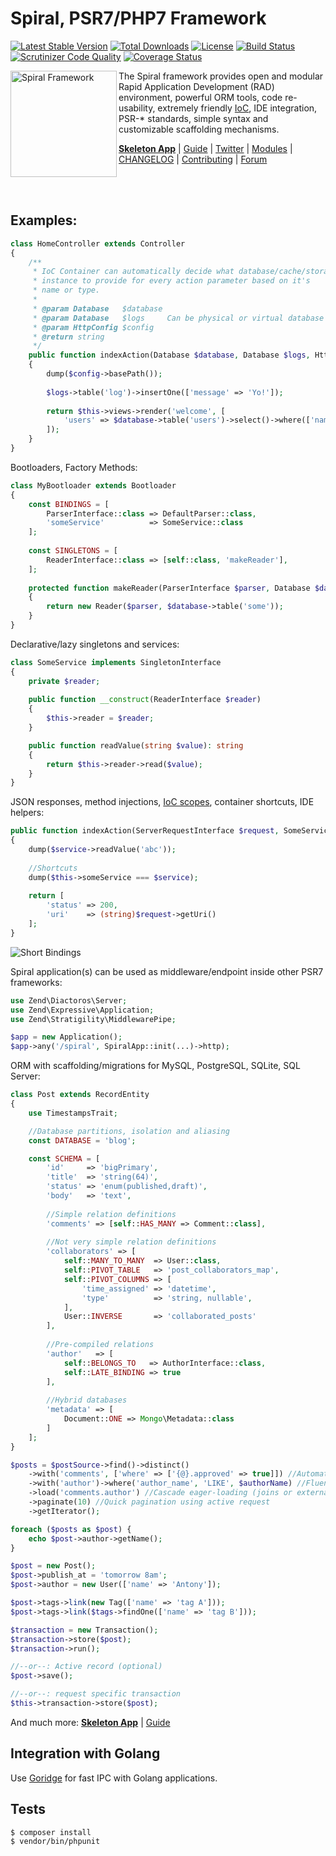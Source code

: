 Spiral, PSR7/PHP7 Framework
=======================
[![Latest Stable Version](https://poser.pugx.org/spiral/framework/v/stable)](https://packagist.org/packages/spiral/framework) [![Total Downloads](https://poser.pugx.org/spiral/framework/downloads)](https://packagist.org/packages/spiral/framework) [![License](https://poser.pugx.org/spiral/framework/license)](https://packagist.org/packages/spiral/framework) [![Build Status](https://travis-ci.org/spiral/spiral.svg?branch=master)](https://travis-ci.org/spiral/spiral) [![Scrutinizer Code Quality](https://scrutinizer-ci.com/g/spiral/spiral/badges/quality-score.png)](https://scrutinizer-ci.com/g/spiral/spiral/?branch=master) [![Coverage Status](https://coveralls.io/repos/github/spiral/spiral/badge.svg?branch=master)](https://coveralls.io/github/spiral/spiral?branch=master)

<img src="https://raw.githubusercontent.com/spiral/guide/master/resources/logo.png" height="170px" alt="Spiral Framework" align="left"/>

The Spiral framework provides open and modular Rapid Application Development (RAD) environment, powerful ORM tools, code re-usability, extremely friendly [IoC](https://github.com/container-interop/container-interop), IDE integration, PSR-\* standards, simple syntax and customizable scaffolding mechanisms. 

<b>[Skeleton App](https://github.com/spiral-php/application)</b> | [Guide](https://github.com/spiral-php/guide) | [Twitter](https://twitter.com/spiralphp) | [Modules](https://github.com/spiral-modules) | [CHANGELOG](/CHANGELOG.md) | [Contributing](https://github.com/spiral/guide/blob/master/contributing.md) | [Forum](https://groups.google.com/forum/#!forum/spiral-framework)

<br/><br/>

Examples:
--------

```php
class HomeController extends Controller
{
    /**
     * IoC Container can automatically decide what database/cache/storage
     * instance to provide for every action parameter based on it's 
     * name or type.
     *
     * @param Database   $database
     * @param Database   $logs     Can be physical or virtual database
     * @param HttpConfig $config   
     * @return string
     */
    public function indexAction(Database $database, Database $logs, HttpConfig $config): string 
    {
        dump($config->basePath());
    
        $logs->table('log')->insertOne(['message' => 'Yo!']);
    
        return $this->views->render('welcome', [
            'users' => $database->table('users')->select()->where(['name' => 'John'])->fetchAll()
        ]);
    }
}
```

Bootloaders, Factory Methods:

```php
class MyBootloader extends Bootloader
{
    const BINDINGS = [
        ParserInterface::class => DefaultParser::class,
        'someService'          => SomeService::class
    ];
    
    const SINGLETONS = [
        ReaderInterface::class => [self::class, 'makeReader'],
    ];
    
    protected function makeReader(ParserInterface $parser, Database $database): Reader
    {
        return new Reader($parser, $database->table('some'));
    }
}
```

Declarative/lazy singletons and services:

```php
class SomeService implements SingletonInterface
{
    private $reader;
    
    public function __construct(ReaderInterface $reader)
    {
        $this->reader = $reader;
    }

    public function readValue(string $value): string
    {
        return $this->reader->read($value);
    }
}
```

JSON responses, method injections, [IoC scopes](https://raw.githubusercontent.com/spiral/guide/master/resources/scopes.png), container shortcuts, IDE helpers:

```php
public function indexAction(ServerRequestInterface $request, SomeService $service): array
{
    dump($service->readValue('abc'));
    
    //Shortcuts
    dump($this->someService === $service);
    
    return [
        'status' => 200,
        'uri'    => (string)$request->getUri()
    ];
}
```

![Short Bindings](https://raw.githubusercontent.com/spiral/guide/master/resources/virtual-bindings.gif)

Spiral application(s) can be used as middleware/endpoint inside other PSR7 frameworks:

```php
use Zend\Diactoros\Server;
use Zend\Expressive\Application;
use Zend\Stratigility\MiddlewarePipe;

$app = new Application();
$app->any('/spiral', SpiralApp::init(...)->http);
```

ORM with scaffolding/migrations for MySQL, PostgreSQL, SQLite, SQL Server:

```php
class Post extends RecordEntity
{
    use TimestampsTrait;

    //Database partitions, isolation and aliasing
    const DATABASE = 'blog';

    const SCHEMA = [
        'id'     => 'bigPrimary',
        'title'  => 'string(64)',
        'status' => 'enum(published,draft)',
        'body'   => 'text',
        
        //Simple relation definitions
        'comments' => [self::HAS_MANY => Comment::class],
        
        //Not very simple relation definitions
        'collaborators' => [
            self::MANY_TO_MANY  => User::class,
            self::PIVOT_TABLE   => 'post_collaborators_map',
            self::PIVOT_COLUMNS => [
                'time_assigned' => 'datetime',
                'type'          => 'string, nullable',
            ],
            User::INVERSE       => 'collaborated_posts'
        ],
        
        //Pre-compiled relations
        'author'   => [
            self::BELONGS_TO   => AuthorInterface::class,
            self::LATE_BINDING => true
        ],
               
        //Hybrid databases
        'metadata' => [
            Document::ONE => Mongo\Metadata::class
        ]
    ];
}
```

```php
$posts = $postSource->find()->distinct()
    ->with('comments', ['where' => ['{@}.approved' => true]]) //Automatic joins
    ->with('author')->where('author_name', 'LIKE', $authorName) //Fluent
    ->load('comments.author') //Cascade eager-loading (joins or external query)
    ->paginate(10) //Quick pagination using active request
    ->getIterator();

foreach ($posts as $post) {
    echo $post->author->getName();
}
```

```php
$post = new Post();
$post->publish_at = 'tomorrow 8am';
$post->author = new User(['name' => 'Antony']);

$post->tags->link(new Tag(['name' => 'tag A']));
$post->tags->link($tags->findOne(['name' => 'tag B']));

$transaction = new Transaction();
$transaction->store($post);
$transaction->run();

//--or--: Active record (optional)
$post->save();

//--or--: request specific transaction
$this->transaction->store($post);
```

And much more: <b>[Skeleton App](https://github.com/spiral-php/application)</b> | [Guide](https://github.com/spiral-php/guide)

Integration with Golang
-----
Use [Goridge](https://github.com/spiral/goridge) for fast IPC with Golang applications. 

Tests
-----
```
$ composer install
$ vendor/bin/phpunit
```
